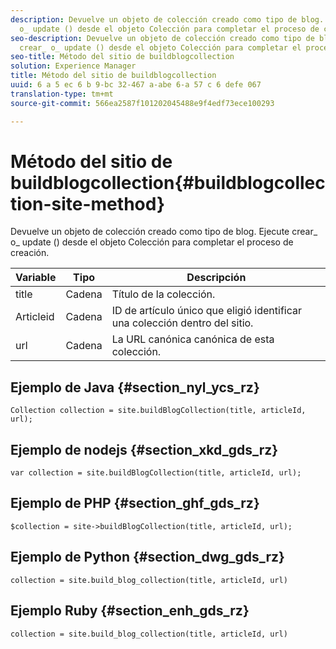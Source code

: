 ```yaml
---
description: Devuelve un objeto de colección creado como tipo de blog. Ejecute crear_
  o_ update () desde el objeto Colección para completar el proceso de creación.
seo-description: Devuelve un objeto de colección creado como tipo de blog. Ejecute
  crear_ o_ update () desde el objeto Colección para completar el proceso de creación.
seo-title: Método del sitio de buildblogcollection
solution: Experience Manager
title: Método del sitio de buildblogcollection
uuid: 6 a 5 ec 6 b 9-bc 32-467 a-abe 6-a 57 c 6 defe 067
translation-type: tm+mt
source-git-commit: 566ea2587f101202045488e9f4edf73ece100293

---
```



# Método del sitio de buildblogcollection{#buildblogcollection-site-method}

Devuelve un objeto de colección creado como tipo de blog. Ejecute crear_ o_ update () desde el objeto Colección para completar el proceso de creación.

| Variable | Tipo | Descripción |
|--- |--- |--- |
| title | Cadena | Título de la colección. |
| Articleid | Cadena | ID de artículo único que eligió identificar una colección dentro del sitio. |
| url | Cadena | La URL canónica canónica de esta colección. |

## Ejemplo de Java {#section_nyl_ycs_rz}

```
Collection collection = site.buildBlogCollection(title, articleId, url); 
```

## Ejemplo de nodejs {#section_xkd_gds_rz}

```
var collection = site.buildBlogCollection(title, articleId, url); 
```

## Ejemplo de PHP {#section_ghf_gds_rz}

```
$collection = site->buildBlogCollection(title, articleId, url); 
```

## Ejemplo de Python {#section_dwg_gds_rz}

```
collection = site.build_blog_collection(title, articleId, url) 
```

## Ejemplo Ruby {#section_enh_gds_rz}

```
collection = site.build_blog_collection(title, articleId, url) 
```

